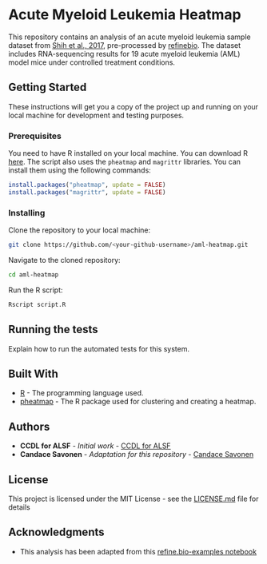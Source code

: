 # Acute Myeloid Leukemia Heatmap

This repository contains an analysis of an acute myeloid leukemia sample dataset from [Shih et al., 2017](https://pubmed.ncbi.nlm.nih.gov/28193779/), pre-processed by [refinebio](https://www.refine.bio/). The dataset includes RNA-sequencing results for 19 acute myeloid leukemia (AML) model mice under controlled treatment conditions.

## Getting Started

These instructions will get you a copy of the project up and running on your local machine for development and testing purposes.

### Prerequisites

You need to have R installed on your local machine. You can download R [here](https://cran.r-project.org/). The script also uses the `pheatmap` and `magrittr` libraries. You can install them using the following commands:

```R
install.packages("pheatmap", update = FALSE)
install.packages("magrittr", update = FALSE)
```

### Installing

Clone the repository to your local machine:

```bash
git clone https://github.com/<your-github-username>/aml-heatmap.git
```

Navigate to the cloned repository:

```bash
cd aml-heatmap
```

Run the R script:

```bash
Rscript script.R
```

## Running the tests

Explain how to run the automated tests for this system.

## Built With

* [R](https://www.r-project.org/) - The programming language used.
* [pheatmap](https://www.rdocumentation.org/packages/pheatmap/versions/1.0.12/topics/pheatmap) - The R package used for clustering and creating a heatmap.

## Authors

* **CCDL for ALSF** - *Initial work* - [CCDL for ALSF](https://github.com/AlexsLemonade)
* **Candace Savonen** - *Adaptation for this repository* - [Candace Savonen](https://github.com/cansavvy)

## License

This project is licensed under the MIT License - see the [LICENSE.md](LICENSE.md) file for details

## Acknowledgments

* This analysis has been adapted from this [refine.bio-examples notebook](https://alexslemonade.github.io/refinebio-examples/03-rnaseq/clustering_rnaseq_01_heatmap.html)

